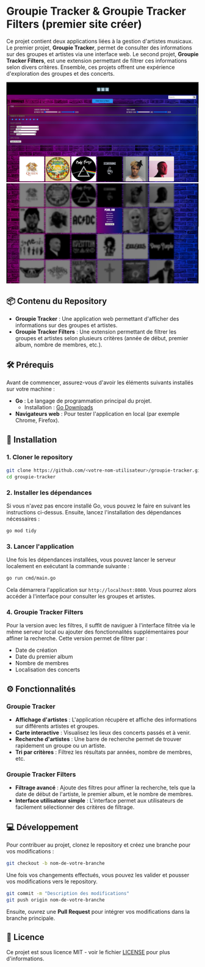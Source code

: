
# Groupie Tracker & Groupie Tracker Filters (premier site créer)

Ce projet contient deux applications liées à la gestion d'artistes musicaux. Le premier projet, **Groupie Tracker**, permet de consulter des informations sur des groupes et artistes via une interface web. Le second projet, **Groupie Tracker Filters**, est une extension permettant de filtrer ces informations selon divers critères. Ensemble, ces projets offrent une expérience d'exploration des groupes et des concerts.

<div style="text-align: center;">
    <img src="./presentation_1.png" alt="Capture d'écran 1" width="650"/>
    <img src="./presentation_2.png" alt="Capture d'écran 2" width="650"/>

</div>

## 📦 Contenu du Repository

- **Groupie Tracker** : Une application web permettant d'afficher des informations sur des groupes et artistes.
- **Groupie Tracker Filters** : Une extension permettant de filtrer les groupes et artistes selon plusieurs critères (année de début, premier album, nombre de membres, etc.).

## 🛠️ Prérequis

Avant de commencer, assurez-vous d'avoir les éléments suivants installés sur votre machine :

- **Go** : Le langage de programmation principal du projet.
  - Installation : [Go Downloads](https://golang.org/dl/)
- **Navigateurs web** : Pour tester l'application en local (par exemple Chrome, Firefox).

## 🚀 Installation

### 1. Cloner le repository

```bash
git clone https://github.com/<votre-nom-utilisateur>/groupie-tracker.git
cd groupie-tracker
```

### 2. Installer les dépendances

Si vous n'avez pas encore installé Go, vous pouvez le faire en suivant les instructions ci-dessus. Ensuite, lancez l'installation des dépendances nécessaires :

```bash
go mod tidy
```

### 3. Lancer l'application

Une fois les dépendances installées, vous pouvez lancer le serveur localement en exécutant la commande suivante :

```bash
go run cmd/main.go
```

Cela démarrera l'application sur `http://localhost:8080`. Vous pourrez alors accéder à l'interface pour consulter les groupes et artistes.

### 4. Groupie Tracker Filters

Pour la version avec les filtres, il suffit de naviguer à l'interface filtrée via le même serveur local ou ajouter des fonctionnalités supplémentaires pour affiner la recherche. Cette version permet de filtrer par :

- Date de création
- Date du premier album
- Nombre de membres
- Localisation des concerts

## ⚙️ Fonctionnalités

### Groupie Tracker

- **Affichage d'artistes** : L'application récupère et affiche des informations sur différents artistes et groupes.
- **Carte interactive** : Visualisez les lieux des concerts passés et à venir.
- **Recherche d'artistes** : Une barre de recherche permet de trouver rapidement un groupe ou un artiste.
- **Tri par critères** : Filtrez les résultats par années, nombre de membres, etc.

### Groupie Tracker Filters

- **Filtrage avancé** : Ajoute des filtres pour affiner la recherche, tels que la date de début de l'artiste, le premier album, et le nombre de membres.
- **Interface utilisateur simple** : L'interface permet aux utilisateurs de facilement sélectionner des critères de filtrage.

## 💻 Développement

Pour contribuer au projet, clonez le repository et créez une branche pour vos modifications :

```bash
git checkout -b nom-de-votre-branche
```

Une fois vos changements effectués, vous pouvez les valider et pousser vos modifications vers le repository.

```bash
git commit -m "Description des modifications"
git push origin nom-de-votre-branche
```

Ensuite, ouvrez une **Pull Request** pour intégrer vos modifications dans la branche principale.

## 📄 Licence

Ce projet est sous licence MIT - voir le fichier [LICENSE](LICENSE) pour plus d'informations.
